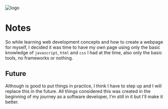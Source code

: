 ![logo](https://github.com/joaobraun/joaobraun.github.io/assets/90209449/bd0e6ec0-338b-4fec-b632-71ead6c1ff40)
# Notes 
So while learning web development concepts and how to create a webpage for myself, I decided it was time to have my own page using only the basic knowledge of ```javascript```, ```html``` and ```css``` I had at the time, also only the basic tools, no frameworks or nothing. 


## Future
Although is good to put things in practice, I think I have to step up and I will replace this in the future. All things considered this was created in the beginning of my journey as a software developer, I'm still in it but I'll make it better.
